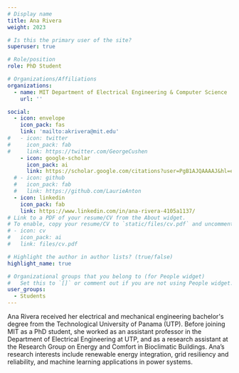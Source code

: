 ```yaml
---
# Display name
title: Ana Rivera
weight: 2023

# Is this the primary user of the site?
superuser: true

# Role/position
role: PhD Student

# Organizations/Affiliations
organizations:
  - name: MIT Department of Electrical Engineering & Computer Science
    url: ''

social:
  - icon: envelope
    icon_pack: fas
    link: 'mailto:akrivera@mit.edu'
#   - icon: twitter
#     icon_pack: fab
#     link: https://twitter.com/GeorgeCushen
    - icon: google-scholar
      icon_pack: ai
      link: https://scholar.google.com/citations?user=PgB1AJQAAAAJ&hl=en
  # - icon: github
  #   icon_pack: fab
  #   link: https://github.com/LaurieAnton
  - icon: linkedin
    icon_pack: fab
    link: https://www.linkedin.com/in/ana-rivera-4105a1137/
# Link to a PDF of your resume/CV from the About widget.
# To enable, copy your resume/CV to `static/files/cv.pdf` and uncomment the lines below.
# - icon: cv
#   icon_pack: ai
#   link: files/cv.pdf

# Highlight the author in author lists? (true/false)
highlight_name: true

# Organizational groups that you belong to (for People widget)
#   Set this to `[]` or comment out if you are not using People widget.
user_groups:
  - Students
---
```

Ana Rivera received her electrical and mechanical engineering bachelor's degree
from the Technological University of Panama (UTP). Before joining MIT as a PhD
student, she worked as an assistant professor in the Department of Electrical
Engineering at UTP, and as a research assistant at the Research Group on Energy
and Comfort in Bioclimatic Buildings. Ana’s research interests include
renewable energy integration, grid resiliency and reliability, and machine
learning applications in power systems.
